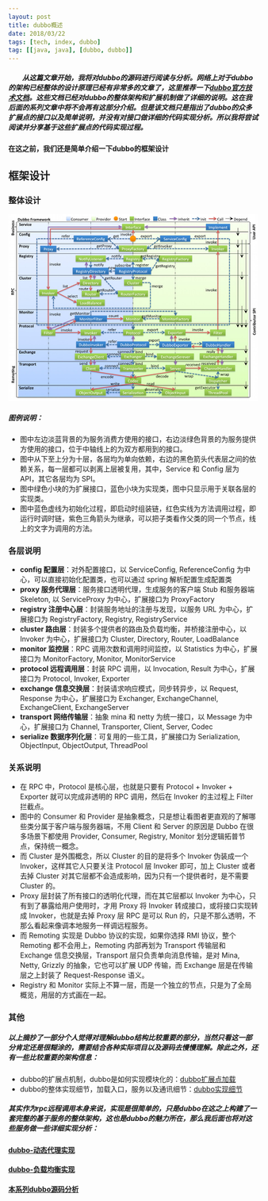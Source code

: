 ```yaml
---
layout: post
title: dubbo概述
date: 2018/03/22
tags: [tech, index, dubbo]
tag: [[java, java], [dubbo, dubbo]]
---
```


##### 　　从这篇文章开始，我将对dubbo的源码进行阅读与分析。网络上对于dubbo的架构已经整体的设计原理已经有非常多的文章了，这里推荐一下[dubbo官方技术文档](http://dubbo.io/books/dubbo-dev-book/)。这些文档已经对dubbo的整体架构和扩展机制做了详细的说明。这在我后面的系列文章中将不会再有这部分介绍。但是该文档只是指出了dubbo的众多扩展点的接口以及简单说明，并没有对接口做详细的代码实现分析。所以我将尝试阅读并分享基于这些扩展点的代码实现过程。

<!--more-->

#### 在这之前，我们还是简单介绍一下dubbo的框架设计

## 框架设计
### 整体设计
![](/img/note/dubbo/dubbo-framework.jpg)

##### 图例说明：
* 图中左边淡蓝背景的为服务消费方使用的接口，右边淡绿色背景的为服务提供方使用的接口，位于中轴线上的为双方都用到的接口。
* 图中从下至上分为十层，各层均为单向依赖，右边的黑色箭头代表层之间的依赖关系，每一层都可以剥离上层被复用，其中，Service 和 Config 层为 API，其它各层均为 SPI。
* 图中绿色小块的为扩展接口，蓝色小块为实现类，图中只显示用于关联各层的实现类。
* 图中蓝色虚线为初始化过程，即启动时组装链，红色实线为方法调用过程，即运行时调时链，紫色三角箭头为继承，可以把子类看作父类的同一个节点，线上的文字为调用的方法。

### 各层说明
* **config 配置层**：对外配置接口，以 ServiceConfig, ReferenceConfig 为中心，可以直接初始化配置类，也可以通过 spring 解析配置生成配置类
* **proxy 服务代理层**：服务接口透明代理，生成服务的客户端 Stub 和服务器端 Skeleton, 以 ServiceProxy 为中心，扩展接口为 ProxyFactory
* **registry 注册中心层**：封装服务地址的注册与发现，以服务 URL 为中心，扩展接口为 RegistryFactory, Registry, RegistryService
* **cluster 路由层**：封装多个提供者的路由及负载均衡，并桥接注册中心，以 Invoker 为中心，扩展接口为 Cluster, Directory, Router, LoadBalance
* **monitor 监控层**：RPC 调用次数和调用时间监控，以 Statistics 为中心，扩展接口为 MonitorFactory, Monitor, MonitorService
* **protocol 远程调用层**：封装 RPC 调用，以 Invocation, Result 为中心，扩展接口为 Protocol, Invoker, Exporter
* **exchange 信息交换层**：封装请求响应模式，同步转异步，以 Request, Response 为中心，扩展接口为 Exchanger, ExchangeChannel, ExchangeClient, ExchangeServer
* **transport 网络传输层**：抽象 mina 和 netty 为统一接口，以 Message 为中心，扩展接口为 Channel, Transporter, Client, Server, Codec
* **serialize 数据序列化层**：可复用的一些工具，扩展接口为 Serialization, ObjectInput, ObjectOutput, ThreadPool

### 关系说明
* 在 RPC 中，Protocol 是核心层，也就是只要有 Protocol + Invoker + Exporter 就可以完成非透明的 RPC 调用，然后在 Invoker 的主过程上 Filter 拦截点。
* 图中的 Consumer 和 Provider 是抽象概念，只是想让看图者更直观的了解哪些类分属于客户端与服务器端，不用 Client 和 Server 的原因是 Dubbo 在很多场景下都使用 Provider, Consumer, Registry, Monitor 划分逻辑拓普节点，保持统一概念。
* 而 Cluster 是外围概念，所以 Cluster 的目的是将多个 Invoker 伪装成一个 Invoker，这样其它人只要关注 Protocol 层 Invoker 即可，加上 Cluster 或者去掉 Cluster 对其它层都不会造成影响，因为只有一个提供者时，是不需要 Cluster 的。
* Proxy 层封装了所有接口的透明化代理，而在其它层都以 Invoker 为中心，只有到了暴露给用户使用时，才用 Proxy 将 Invoker 转成接口，或将接口实现转成 Invoker，也就是去掉 Proxy 层 RPC 是可以 Run 的，只是不那么透明，不那么看起来像调本地服务一样调远程服务。
* 而 Remoting 实现是 Dubbo 协议的实现，如果你选择 RMI 协议，整个 Remoting 都不会用上，Remoting 内部再划为 Transport 传输层和 Exchange 信息交换层，Transport 层只负责单向消息传输，是对 Mina, Netty, Grizzly 的抽象，它也可以扩展 UDP 传输，而 Exchange 层是在传输层之上封装了 Request-Response 语义。
* Registry 和 Monitor 实际上不算一层，而是一个独立的节点，只是为了全局概览，用层的方式画在一起。

### 其他
##### 以上摘抄了一部分个人觉得对理解dubbo结构比较重要的部分，当然只看这一部分肯定还是很糊涂的，需要结合各种实际项目以及源码去慢慢理解。除此之外，还有一些比较重要的架构信息：
* dubbo的扩展点机制，dubbo是如何实现模块化的：[dubbo扩展点加载](http://dubbo.io/books/dubbo-dev-book/SPI.html)
* dubbo的整体实现细节，加载入口，服务以及通讯细节：[dubbo实现细节](http://dubbo.io/books/dubbo-dev-book/implementation.html)

##### 其实作为rpc远程调用本身来说，实现是很简单的，只是dubbo在这之上构建了一套完整的基于服务的整体架构，这也是dubbo的魅力所在，那么我后面也将对这些服务做一些详细实现分析：
#### [dubbo-动态代理实现](https://winx402.github.io/note/dubbo/dubboProxy/)
#### [dubbo-负载均衡实现](https://winx402.github.io/note/dubbo/dubboLoadBalance/)
#### [本系列dubbo源码分析](https://winx402.github.io/tags/dubbo/)